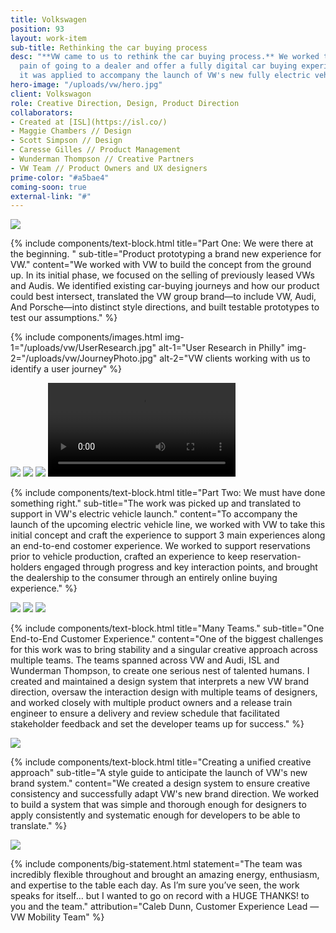 ```yaml
---
title: Volkswagen
position: 93
layout: work-item
sub-title: Rethinking the car buying process
desc: "**VW came to us to rethink the car buying process.** We worked to ditch the
  pain of going to a dealer and offer a fully digital car buying experience. Later,
  it was applied to accompany the launch of VW's new fully electric vehicles."
hero-image: "/uploads/vw/hero.jpg"
client: Volkswagon
role: Creative Direction, Design, Product Direction
collaborators:
- Created at [ISL](https://isl.co/)
- Maggie Chambers // Design
- Scott Simpson // Design
- Caresse Gilles // Product Management
- Wunderman Thompson // Creative Partners
- VW Team // Product Owners and UX designers
prime-color: "#a5bae4"
coming-soon: true
external-link: "#"
---
```


<img class="padded-image" src="/uploads/vw/MogoHighlight.jpg">

<!-- <video class="inlineVideo" autoplay>
    <source src="/uploads/vw/VW_Master_Prototype-vdp2.mp4" type="video/mp4">
</video> -->

{% include components/text-block.html
    title="Part One: We were there at the beginning.  "
    sub-title="Product prototyping a brand new experience for VW."
    content="We worked with VW to build the concept from the ground up. In its initial phase, we focused on the selling of previously leased VWs and Audis. We identified existing car-buying journeys and how our product could best intersect, translated the VW group brand—to include VW, Audi, And Porsche—into distinct style directions, and built testable prototypes to test our assumptions."
%}

{% include components/images.html
    img-1="/uploads/vw/UserResearch.jpg"
    alt-1="User Research in Philly"
    img-2="/uploads/vw/JourneyPhoto.jpg"
    alt-2="VW clients working with us to identify a user journey"
%}

<img class="padded-image" src="/uploads/vw/Journey.jpg">

<img class="padded-image" src="/uploads/vw/designdirections.jpg">

<img class="fullWidth-image" src="/uploads/vw/comps.jpg">

<video class="inlineVideo" autoplay controls loop>
    <source src="/uploads/vw/selectiontrimdown4_dowsized.mp4" type="video/mp4">
</video>


{% include components/text-block.html
    title="Part Two: We must have done something right."
    sub-title="The work was picked up and translated to support in VW's electric vehicle launch."
    content="To accompany the launch of the upcoming electric vehicle line, we worked with VW to take this initial concept and craft the experience to support 3 main experiences along an end-to-end costomer experience. We worked to support reservations prior to vehicle production, crafted an experience to keep reservation-holders engaged through progress and key interaction points, and brought the dealership to the consumer through an entirely online buying experience."
%}

<img class="fullWidth-image" src="/uploads/vw/CW5comps1.jpg">
<img class="fullWidth-image" src="/uploads/vw/CW5comps2.jpg">
<img class="padded-image" src="/uploads/vw/CW5comps3.jpg">

{% include components/text-block.html
    title="Many Teams."
    sub-title="One End-to-End Customer Experience."
    content="One of the biggest challenges for this work was to bring stability and a singular creative approach across multiple teams. The teams spanned across VW and Audi, ISL and Wunderman Thompson, to create one serious nest of talented humans. I created and maintained a design system that interprets a new VW brand direction, oversaw the interaction design with multiple teams of designers, and worked closely with multiple product owners and a release train engineer to ensure a delivery and review schedule that facilitated stakeholder feedback and set the developer teams up for success."
%}

<img class="padded-image" src="/uploads/vw/flow.jpg">

{% include components/text-block.html
    title="Creating a unified creative approach"
    sub-title="A style guide to anticipate the launch of VW's new brand system."
    content="We created a design system to ensure creative consistency and  successfully adapt VW's new brand direction. We worked to build a system that was simple and thorough enough for designers to apply consistently and systematic enough for developers to be able to translate."
%}

<img class="padded-image" src="/uploads/vw/designsystem.jpg">

{% include components/big-statement.html
    statement="The team was incredibly flexible throughout and brought an amazing energy, enthusiasm, and expertise to the table each day. As I’m sure you’ve seen, the work speaks for itself… but I wanted to go on record with a HUGE THANKS! to you and the team."
    attribution="Caleb Dunn, Customer Experience Lead — VW Mobility Team"
%}

<!-- {% include components/pwProtect.html %} -->
